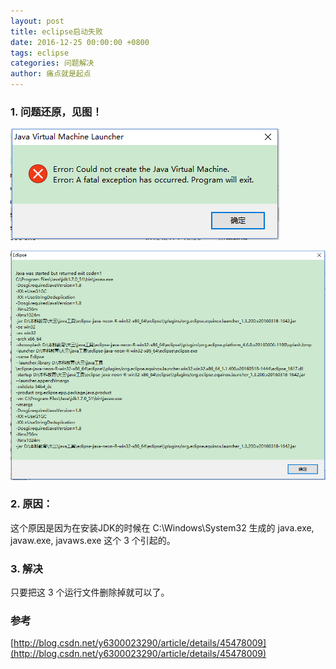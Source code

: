```yaml
---
layout: post
title: eclipse启动失败
date: 2016-12-25 00:00:00 +0800
tags: eclipse
categories: 问题解决
author: 痛点就是起点
---
```

### 1. 问题还原，见图！

![](/images/2016/j8_TaphBQLxqYl0mrEKgUjWt.png)

![](/images/2016/miKOrCmfHxT9u35-rvWDHySC.png)

### 2. 原因：
这个原因是因为在安装JDK的时候在 C:\Windows\System32 生成的 java.exe, javaw.exe, javaws.exe 这个 3 个引起的。

### 3. 解决
只要把这 3 个运行文件删除掉就可以了。

### 参考
[http://blog.csdn.net/y6300023290/article/details/45478009](http://blog.csdn.net/y6300023290/article/details/45478009)
